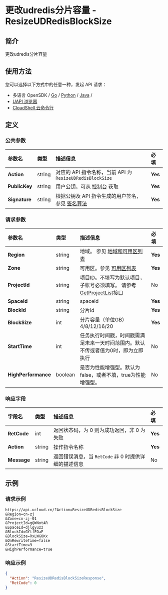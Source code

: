 # 更改udredis分片容量 - ResizeUDRedisBlockSize

## 简介

更改udredis分片容量






## 使用方法

您可以选择以下方式中的任意一种，发起 API 请求：
- 多语言 OpenSDK / [Go](https://github.com/ucloud/ucloud-sdk-go) / [Python](https://github.com/ucloud/ucloud-sdk-python3) / [Java](https://github.com/ucloud/ucloud-sdk-java) /
- [UAPI 浏览器](https://console.ucloud.cn/uapi/detail?id=ResizeUDRedisBlockSize)
- [CloudShell 云命令行](https://shell.ucloud.cn/)


## 定义

### 公共参数

| 参数名 | 类型 | 描述信息 | 必填 |
|:---|:---|:---|:---|
| **Action**     | string  | 对应的 API 指令名称，当前 API 为 `ResizeUDRedisBlockSize`                        | **Yes** |
| **PublicKey**  | string  | 用户公钥，可从 [控制台](https://console.ucloud.cn/uapi/apikey) 获取                                             | **Yes** |
| **Signature**  | string  | 根据公钥及 API 指令生成的用户签名，参见 [签名算法](api/summary/signature.md)  | **Yes** |

### 请求参数

| 参数名 | 类型 | 描述信息 | 必填 |
|:---|:---|:---|:---|
| **Region** | string | 地域。 参见 [地域和可用区列表](https://docs.ucloud.cn/api/summary/regionlist) |**Yes**|
| **Zone** | string | 可用区。参见 [可用区列表](https://docs.ucloud.cn/api/summary/regionlist) |**Yes**|
| **ProjectId** | string | 项目ID。不填写为默认项目，子帐号必须填写。 请参考[GetProjectList接口](https://docs.ucloud.cn/api/summary/get_project_list) |No|
| **SpaceId** | string | spaceid |**Yes**|
| **BlockId** | string | 分片id |**Yes**|
| **BlockSize** | int | 分片容量（单位GB）<br />4/8/12/16/20 |**Yes**|
| **StartTime** | int | 任务执行时间戳，时间戳需满足未来一天时间范围内。默认不传或者值为0时，即为立即执行 |No|
| **HighPerformance** | boolean | 是否为性能增强型。默认为false，或者不填，true为性能增强型。 |No|

### 响应字段

| 字段名 | 类型 | 描述信息 | 必填 |
|:---|:---|:---|:---|
| **RetCode** | int | 返回状态码，为 0 则为成功返回，非 0 为失败 |**Yes**|
| **Action** | string | 操作指令名称 |**Yes**|
| **Message** | string | 返回错误消息，当 `RetCode` 非 0 时提供详细的描述信息 |No|




## 示例

### 请求示例
    
```
https://api.ucloud.cn/?Action=ResizeUDRedisBlockSize
&Region=cn-zj
&Zone=cn-zj-01
&ProjectId=gQWNotAR
&SpaceId=djlgyuzz
&BlockId=GYtfFOaF
&BlockSize=RxLWGOKx
&OnRewriteTime=false
&StartTime=9
&HighPerformance=true
```

### 响应示例
    
```json
{
  "Action": "ResizeUDRedisBlockSizeResponse",
  "RetCode": 0
}
```






